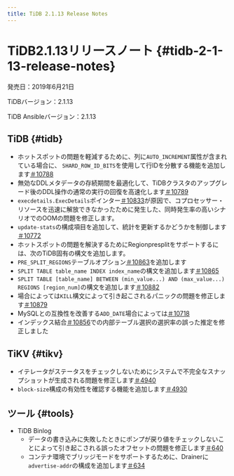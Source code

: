 ```yaml
---
title: TiDB 2.1.13 Release Notes
---
```


# TiDB2.1.13リリースノート {#tidb-2-1-13-release-notes}

発売日：2019年6月21日

TiDBバージョン：2.1.13

TiDB Ansibleバージョン：2.1.13

## TiDB {#tidb}

-   ホットスポットの問題を軽減するために、列に`AUTO_INCREMENT`属性が含まれている場合に、 `SHARD_ROW_ID_BITS`を使用して行IDを分散する機能を追加します[＃10788](https://github.com/pingcap/tidb/pull/10788)
-   無効なDDLメタデータの存続期間を最適化して、TiDBクラスタのアップグレード後のDDL操作の通常の実行の回復を高速化します[＃10789](https://github.com/pingcap/tidb/pull/10789)
-   `execdetails.ExecDetails`ポインター[＃10833](https://github.com/pingcap/tidb/pull/10833)が原因で、コプロセッサー・リソースを迅速に解放できなかったために発生した、同時発生率の高いシナリオでのOOMの問題を修正します。
-   `update-stats`の構成項目を追加して、統計を更新するかどうかを制御します[＃10772](https://github.com/pingcap/tidb/pull/10772)
-   ホットスポットの問題を解決するためにRegionpresplitをサポートするには、次のTiDB固有の構文を追加します。
-   `PRE_SPLIT_REGIONS`テーブルオプション[＃10863](https://github.com/pingcap/tidb/pull/10863)を追加します
-   `SPLIT TABLE table_name INDEX index_name`の構文を追加します[＃10865](https://github.com/pingcap/tidb/pull/10865)
-   `SPLIT TABLE [table_name] BETWEEN (min_value...) AND (max_value...) REGIONS [region_num]`の構文を追加します[＃10882](https://github.com/pingcap/tidb/pull/10882)
-   場合によっては`KILL`構文によって引き起こされるパニックの問題を修正します[＃10879](https://github.com/pingcap/tidb/pull/10879)
-   MySQLとの互換性を改善する`ADD_DATE`場合によっては[＃10718](https://github.com/pingcap/tidb/pull/10718)
-   インデックス結合[＃10856](https://github.com/pingcap/tidb/pull/10856)での内部テーブル選択の選択率の誤った推定を修正しました

## TiKV {#tikv}

-   イテレータがステータスをチェックしないためにシステムで不完全なスナップショットが生成される問題を修正します[＃4940](https://github.com/tikv/tikv/pull/4940)
-   `block-size`構成の有効性を確認する機能を追加します[＃4930](https://github.com/tikv/tikv/pull/4930)

## ツール {#tools}

-   TiDB Binlog
    -   データの書き込みに失敗したときにポンプが戻り値をチェックしないことによって引き起こされる誤ったオフセットの問題を修正します[＃640](https://github.com/pingcap/tidb-binlog/pull/640)
    -   コンテナ環境でブリッジモードをサポートするために、Drainerに`advertise-addr`の構成を追加します[＃634](https://github.com/pingcap/tidb-binlog/pull/634)
